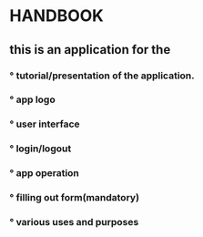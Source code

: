 # HANDBOOK
## this is an application for the 

### ° tutorial/presentation of the application.
### ° app logo
### ° user interface 
### ° login/logout 
### ° app operation 
### ° filling out form(mandatory)
### ° various uses and purposes 
